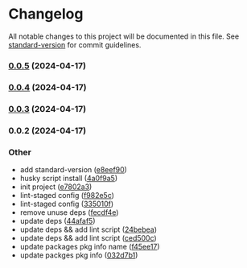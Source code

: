 # Changelog

All notable changes to this project will be documented in this file. See [standard-version](https://github.com/conventional-changelog/standard-version) for commit guidelines.

### [0.0.5](https://github.com/Eyes22798/icon-master/compare/v0.0.4...v0.0.5) (2024-04-17)

### [0.0.4](https://github.com/Eyes22798/icon-master/compare/v0.0.3...v0.0.4) (2024-04-17)

### [0.0.3](https://github.com/Eyes22798/icon-master/compare/v0.0.2...v0.0.3) (2024-04-17)

### 0.0.2 (2024-04-17)


### Other

* add standard-version ([e8eef90](https://github.com/Eyes22798/icon-master/commit/e8eef90c842c98a1cee05e001231232a2ec0f360))
* husky script install ([4a0f9a5](https://github.com/Eyes22798/icon-master/commit/4a0f9a5071ab253a52a326c995d671736d2cdd8b))
* init project ([e7802a3](https://github.com/Eyes22798/icon-master/commit/e7802a3ba3905372ea7de56e88c8cbd2d92c9198))
* lint-staged config ([f982e5c](https://github.com/Eyes22798/icon-master/commit/f982e5c0720f1a1d1573eb64f75bfc10df018539))
* lint-staged config ([335010f](https://github.com/Eyes22798/icon-master/commit/335010fe8df7562dfdc5ad2c237dc9f7c47d944b))
* remove unuse deps ([fecdf4e](https://github.com/Eyes22798/icon-master/commit/fecdf4e1f3f70172937408c7ce8f9d807743ca0c))
* update deps ([44afaf5](https://github.com/Eyes22798/icon-master/commit/44afaf599101704815905fe359fac763913df769))
* update deps && add lint script ([24bebea](https://github.com/Eyes22798/icon-master/commit/24bebea8786c8fb3c0af13f8fdb4912e53701bb3))
* update deps && add lint script ([ced500c](https://github.com/Eyes22798/icon-master/commit/ced500c3b0eecd45fa6c011a66308eccc9e14bb9))
* update packages pkg info name ([f45ee17](https://github.com/Eyes22798/icon-master/commit/f45ee17af91e126edb3e260a148357b07881d92b))
* update packges pkg info ([032d7b1](https://github.com/Eyes22798/icon-master/commit/032d7b11d922ed3739f628a6293191e3bcad7046))
